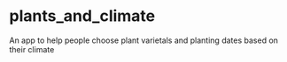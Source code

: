 # plants_and_climate
An app to help people choose plant varietals and planting dates based on their climate
